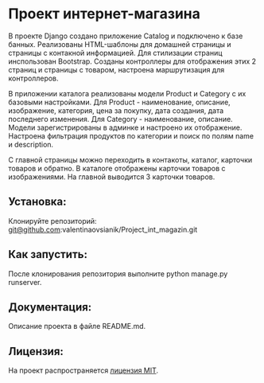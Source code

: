 # Проект интернет-магазина

В  проекте Django создано приложение Catalog и подключено к базе банных.
Реализованы HTML-шаблоны для домашней страницы и страницы с контакной информацией. Для стилизации страниц инспользован 
Bootstrap. Созданы контроллеры для отображения этих 2 страниц и страницы с товаром, настроена маршрутизация для контроллеров.

В приложении каталога реализованы модели Product и Category с их базовыми настройками. Для Product - наименование, описание, изображение, категория, цена за покупку, дата создания, дата последнего изменения. Для Category - наименование, описание.
Модели зарегистрированы в админке и настроено их отображение.
Настроена фильтрация продуктов по категории и  поиск по полям name и description.

С главной страницы можно переходить в контакоты, каталог, карточки товаров и обратно. В каталоге отображены карточки товаров с изображениями. На главной выводится 3 карточки товаров.

## Установка:
Клонируйте репозиторий:
git@github.com:valentinaovsianik/Project_int_magazin.git


## Как запустить:
После клонирования репозитория выполните python manage.py runserver.


## Документация:
Описание проекта в файле README.md.


## Лицензия:
На проект распространяется [лицензия MIT](LICENSE).